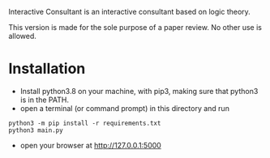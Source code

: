 Interactive Consultant is an interactive consultant based on logic theory. 

This version is made for the sole purpose of a paper review.  No other use is allowed.



# Installation
* Install python3.8 on your machine, with pip3, making sure that python3 is in the PATH.
* open a terminal (or command prompt) in this directory and run
~~~~
python3 -m pip install -r requirements.txt
python3 main.py
~~~~
* open your browser at http://127.0.0.1:5000

